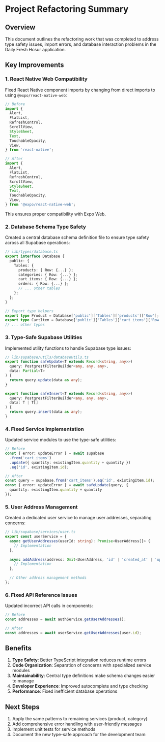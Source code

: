 # Project Refactoring Summary

## Overview

This document outlines the refactoring work that was completed to address type safety issues, import errors, and database interaction problems in the Daily Fresh Hosur application.

## Key Improvements

### 1. React Native Web Compatibility

Fixed React Native component imports by changing from direct imports to using `@expo/react-native-web`:

```typescript
// Before
import {
  Alert,
  FlatList,
  RefreshControl,
  ScrollView,
  StyleSheet,
  Text,
  TouchableOpacity,
  View,
} from 'react-native';

// After
import {
  Alert,
  FlatList,
  RefreshControl,
  ScrollView,
  StyleSheet,
  Text,
  TouchableOpacity,
  View,
} from '@expo/react-native-web';
```

This ensures proper compatibility with Expo Web.

### 2. Database Schema Type Safety

Created a central database schema definition file to ensure type safety across all Supabase operations:

```typescript
// lib/types/database.ts
export interface Database {
  public: {
    Tables: {
      products: { Row: {...} };
      categories: { Row: {...} };
      cart_items: { Row: {...} };
      orders: { Row: {...} };
      // ... other tables
    };
  };
}

// Export type helpers
export type Product = Database['public']['Tables']['products']['Row'];
export type CartItem = Database['public']['Tables']['cart_items']['Row'];
// ... other types
```

### 3. Type-Safe Supabase Utilities

Implemented utility functions to handle Supabase type issues:

```typescript
// lib/supabase/utils/databaseUtils.ts
export function safeUpdate<T extends Record<string, any>>(
  query: PostgrestFilterBuilder<any, any, any>,
  data: Partial<T>
) {
  return query.update(data as any);
}

export function safeInsert<T extends Record<string, any>>(
  query: PostgrestFilterBuilder<any, any, any>,
  data: T | T[]
) {
  return query.insert(data as any);
}
```

### 4. Fixed Service Implementation

Updated service modules to use the type-safe utilities:

```typescript
// Before
const { error: updateError } = await supabase
  .from('cart_items')
  .update({ quantity: existingItem.quantity + quantity })
  .eq('id', existingItem.id);

// After
const query = supabase.from('cart_items').eq('id', existingItem.id);
const { error: updateError } = await safeUpdate(query, { 
  quantity: existingItem.quantity + quantity 
});
```

### 5. User Address Management

Created a dedicated user service to manage user addresses, separating concerns:

```typescript
// lib/supabase/services/user.ts
export const userService = {
  async getUserAddresses(userId: string): Promise<UserAddress[]> {
    // Implementation
  },
  
  async addAddress(address: Omit<UserAddress, 'id' | 'created_at' | 'updated_at'>): Promise<UserAddress> {
    // Implementation
  },
  
  // Other address management methods
};
```

### 6. Fixed API Reference Issues

Updated incorrect API calls in components:

```typescript
// Before
const addresses = await authService.getUserAddresses();

// After
const addresses = await userService.getUserAddresses(user.id);
```

## Benefits

1. **Type Safety**: Better TypeScript integration reduces runtime errors
2. **Code Organization**: Separation of concerns with specialized service modules
3. **Maintainability**: Central type definitions make schema changes easier to manage
4. **Developer Experience**: Improved autocomplete and type checking
5. **Performance**: Fixed inefficient database operations

## Next Steps

1. Apply the same patterns to remaining services (product, category)
2. Add comprehensive error handling with user-friendly messages
3. Implement unit tests for service methods
4. Document the new type-safe approach for the development team